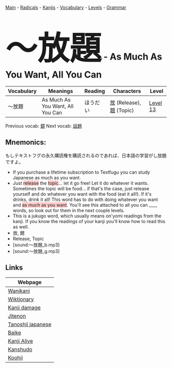 <style> bigfont {font-size: 100px}</style>
[Main](../README.md) -
[Radicals](../radicals.md) -
[Kanjis](../kanjis.md) -
[Vocabulary](../vocabulary.md) -
[Levels](../levels.md) -
[Grammar](../grammar.md)
# <bigfont> 〜放題</bigfont> - As Much As You Want, All You Can 

| Vocabulary | Meanings | Reading | Characters | Level |
| --- | --- | --- | --- | --- |
| 〜放題 | As Much As You Want, All You Can | ほうだい |  [放](../kanjis/放.md) (Release), [題](../kanjis/題.md) (Topic) | [Level 13](../levels/wk_level13.md) |

Previous vocab: [鏡](鏡.md) Next vocab: [話題](話題.md) 

## Mnemonics:
もしテキストフグの永久購読権を購読されるのであれば、日本語の学習がし放題ですよ。
* If you purchase a lifetime subscription to Textfugu you can study Japanese as much as you want.
* Just <span style="background-color:#ffcccb"> release</span> the <span style="background-color:#ffcccb"> topic</span>... let it go free! Let it do whatever it wants. Sometimes the topic will be food... if that's the case, just release yourself and do whatever you want with the food (eat it all!). If it's drinks, drink it all! This word has to do with doing whatever you want and <span style="background-color:#ffcccb"> as much as you want</span>. You'll see this attached to all you can ____ words, so look out for them in the next  couple levels.
* This is a jukugo word, which usually means on'yomi readings from the kanji. If you know the readings of your kanji you'll know how to read this as well.
* 放, 題
* Release, Topic
* [sound:〜放題_b.mp3]
* [sound:〜放題_g.mp3]


## Links 

| Webpage |
| --- |
| [Wanikani          ](https://www.wanikani.com/kanji/〜放題) |
| [Wiktionary        ](https://en.wiktionary.org/wiki/〜放題) |
| [Kanji damage      ](http://www.kanjidamage.com/kanji/search?utf8=✓&q=〜放題) |
| [Jitenon           ](https://jitenon.com/kanji/〜放題) |
| [Tanoshii japanese ](https://www.tanoshiijapanese.com/dictionary/kanji.cfm?k=〜放題) |
| [Baike             ](https://baike.baidu.com/item/〜放題) |
| [Kanji Alive       ](https://app.kanjialive.com/〜放題) |
| [Kanshudo          ](https://www.kanshudo.com/searchmn?q=〜放題) |
| [Koohii            ](https://kanji.koohii.com/study/kanji/〜放題) |
